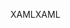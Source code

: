<span data-ttu-id="743d8-101">XAML</span><span class="sxs-lookup"><span data-stu-id="743d8-101">XAML</span></span>